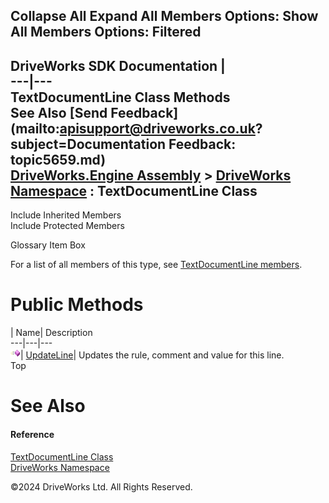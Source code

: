        

 Collapse All Expand All  Members Options: Show All  Members Options: Filtered   
---  
DriveWorks SDK Documentation  |   
---|---  
TextDocumentLine Class Methods   
See Also [Send Feedback](mailto:apisupport@driveworks.co.uk?subject=Documentation Feedback: topic5659.md)  
[DriveWorks.Engine Assembly](topic2156.md) > [DriveWorks Namespace](topic2159.md) : TextDocumentLine Class  
---  
  
Include Inherited Members    
Include Protected Members    


Glossary Item Box

For a list of all members of this type, see [TextDocumentLine members](topic5660.md).

# Public Methods

| Name| Description  
---|---|---  
![Public Method](dotnetimages/publicMethod.gif)| [UpdateLine](topic5668.md)| Updates the rule, comment and value for this line.   
Top

# See Also

#### Reference

[TextDocumentLine Class](topic5659.md)   
[DriveWorks Namespace](topic2159.md)

©2024 DriveWorks Ltd. All Rights Reserved.
